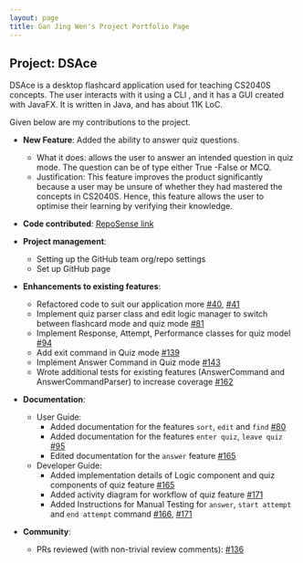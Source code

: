 ```yaml
---
layout: page
title: Gan Jing Wen's Project Portfolio Page
---
```


## Project: DSAce

DSAce is a desktop flashcard application used for teaching CS2040S concepts. The user interacts with it using a CLI
, and it has a GUI created with JavaFX. It is written in Java, and has about 11K LoC.

Given below are my contributions to the project.

* **New Feature**: Added the ability to answer quiz questions.
  * What it does: allows the user to answer an intended question in quiz mode. The question can be of type either True
  -False or MCQ.
  * Justification: This feature improves the product significantly because a user may be unsure of whether they had
   mastered the concepts in CS2040S. Hence, this feature allows the user to optimise their learning by verifying their
    knowledge.

* **Code contributed**: [RepoSense link](https://nus-cs2103-ay2021s1.github.io/tp-dashboard/#breakdown=true&search=gan-jw)
* **Project management**:
  * Setting up the GitHub team org/repo settings
  * Set up GitHub page

* **Enhancements to existing features**:
  * Refactored code to suit our application more [\#40](https://github.com/AY2021S1-CS2103-T14-2/tp/pull/40), [\#41](https://github.com/AY2021S1-CS2103-T14-2/tp/pull/41)
  * Implement quiz parser class and edit logic manager to switch between flashcard mode and quiz mode [\#81](https://github.com/AY2021S1-CS2103-T14-2/tp/pull/81)
  * Implement Response, Attempt, Performance classes for quiz model [\#94](https://github.com/AY2021S1-CS2103-T14-2/tp/pull/94)
  * Add exit command in Quiz mode [\#139](https://github.com/AY2021S1-CS2103-T14-2/tp/pull/139)
  * Implement Answer Command in Quiz mode [\#143](https://github.com/AY2021S1-CS2103-T14-2/tp/pull/143)
  * Wrote additional tests for existing features (AnswerCommand and AnswerCommandParser) to increase coverage [\#162
  ](https://github.com/AY2021S1-CS2103-T14-2/tp/pull/162)

* **Documentation**:
  * User Guide:
    * Added documentation for the features `sort`, `edit` and `find` [\#80](https://github.com/AY2021S1-CS2103-T14-2/tp/pull/80)
    * Added documentation for the features `enter quiz`, `leave quiz` [\#95](https://github.com/AY2021S1-CS2103-T14-2/tp/pull/95)
    * Edited documentation for the `answer` feature [\#165](https://github.com/AY2021S1-CS2103-T14-2/tp/pull/165)
  * Developer Guide:
    * Added implementation details of Logic component and quiz components of quiz feature [\#165](https://github.com/AY2021S1-CS2103-T14-2/tp/pull/165)
    * Added activity diagram for workflow of quiz feature [\#171](https://github.com/AY2021S1-CS2103-T14-2/tp/pull/171)
    * Added Instructions for Manual Testing for `answer`, `start attempt` and `end attempt` command [\#166](https://github.com/AY2021S1-CS2103-T14-2/tp/pull/166), [\#171](https://github.com/AY2021S1-CS2103-T14-2/tp/pull/171)

* **Community**:
  * PRs reviewed (with non-trivial review comments): [\#136](https://github.com/AY2021S1-CS2103-T14-2/tp/pull/136)
